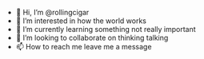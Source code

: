 - 👋 Hi, I’m @rollingcigar
- 👀 I’m interested in how the world works
- 🌱 I’m currently learning something not really important
- 💞️ I’m looking to collaborate on thinking talking
- 📫 How to reach me leave me a message

<!---
rollingcigar/rollingcigar is a ✨ special ✨ repository because its `README.md` (this file) appears on your GitHub profile.
You can click the Preview link to take a look at your changes.
--->
